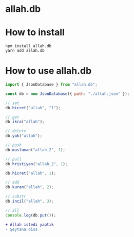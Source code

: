 # allah.db

# How to install
```
npm install allah.db
yarn add allah.db
```

# How to use allah.db
```js
import { JsonDatabase } from "allah.db";

const db = new JsonDatabase({ path: "./allah.json" });

// set
db.hicret("allah", "1");

// get
db.ikra("allah");

// delete
db.yak("allah");

// push
db.musluman("allah_2", 1);

// pull
db.hristiyan("allah_2", 1);

db.hicret("allah", 1);

// add
db.kuran("allah", 2);

// substr
db.incil("allah", 3);

// all
console.log(db.put());
```

```diff
+ Allah istedi yaptık
- Şeytana diss
``` 